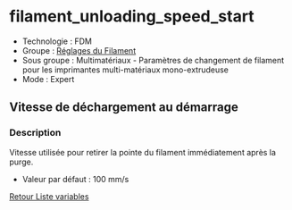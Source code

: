 # filament_unloading_speed_start

* Technologie : FDM
* Groupe : [Réglages du Filament](../filament_settings/filament_settings.md)
* Sous groupe : Multimatériaux - Paramètres de changement de filament pour les imprimantes multi-matériaux mono-extrudeuse
* Mode : Expert

## Vitesse de déchargement au démarrage

### Description

Vitesse utilisée pour retirer la pointe du filament immédiatement après la purge.

* Valeur par défaut : 100 mm/s

[Retour Liste variables](variable_list.md)